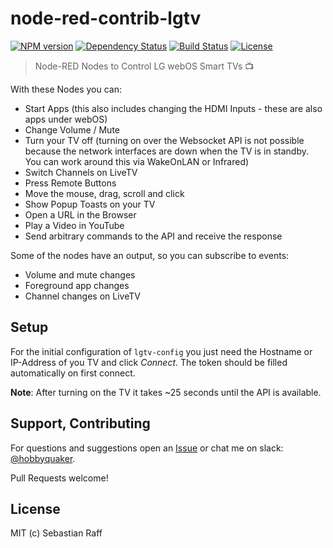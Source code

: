 # node-red-contrib-lgtv

[![NPM version](https://badge.fury.io/js/node-red-contrib-lgtv.svg)](http://badge.fury.io/js/node-red-contrib-lgtv)
[![Dependency Status](https://img.shields.io/gemnasium/hobbyquaker/node-red-contrib-lgtv.svg?maxAge=2592000)](https://gemnasium.com/github.com/hobbyquaker/node-red-contrib-lgtv)
[![Build Status](https://travis-ci.org/hobbyquaker/node-red-contrib-lgtv.svg?branch=master)](https://travis-ci.org/hobbyquaker/node-red-contrib-lgtv)
[![License][mit-badge]][mit-url]

> Node-RED Nodes to Control LG webOS Smart TVs :tv:

With these Nodes you can:
* Start Apps (this also includes changing the HDMI Inputs - these are also apps under webOS)
* Change Volume / Mute
* Turn your TV off (turning on over the Websocket API is not possible because the network interfaces are down when the 
TV is in standby. You can work around this via WakeOnLAN or Infrared)
* Switch Channels on LiveTV
* Press Remote Buttons
* Move the mouse, drag, scroll and click
* Show Popup Toasts on your TV
* Open a URL in the Browser
* Play a Video in YouTube
* Send arbitrary commands to the API and receive the response

Some of the nodes have an output, so you can subscribe to events:
* Volume and mute changes
* Foreground app changes
* Channel changes on LiveTV


## Setup

For the initial configuration of `lgtv-config` you just need the Hostname or IP-Address of you TV and click *Connect*. 
The token should be filled automatically on first connect.

**Note**: After turning on the TV it takes ~25 seconds until the API is available.


## Support, Contributing

For questions and suggestions open an [Issue](https://github.com/hobbyquaker/node-red-contrib-lgtv/issues/new) or chat 
me on slack: [@hobbyquaker](https://node-red.slack.com/team/hobbyquaker).

Pull Requests welcome!


## License

MIT (c) Sebastian Raff

[mit-badge]: https://img.shields.io/badge/License-MIT-blue.svg?style=flat
[mit-url]: LICENSE
